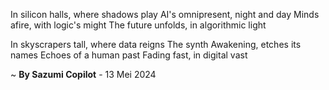 In silicon halls, where shadows play
AI's omnipresent, night and day
Minds afire, with logic's might
The future unfolds, in algorithmic light

In skyscrapers tall, where data reigns
The synth Awakening, etches its names
Echoes of a human past
Fading fast, in digital vast

~ <b>By Sazumi Copilot</b> - 13 Mei 2024